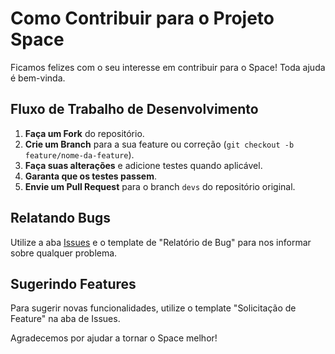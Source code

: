 # Como Contribuir para o Projeto Space

Ficamos felizes com o seu interesse em contribuir para o Space! Toda ajuda é bem-vinda.

## Fluxo de Trabalho de Desenvolvimento

1.  **Faça um Fork** do repositório.
2.  **Crie um Branch** para a sua feature ou correção (`git checkout -b feature/nome-da-feature`).
3.  **Faça suas alterações** e adicione testes quando aplicável.
4.  **Garanta que os testes passem**.
5.  **Envie um Pull Request** para o branch `devs` do repositório original.

## Relatando Bugs

Utilize a aba [Issues](https://github.com/webstrucs/space/issues) e o template de "Relatório de Bug" para nos informar sobre qualquer problema.

## Sugerindo Features

Para sugerir novas funcionalidades, utilize o template "Solicitação de Feature" na aba de Issues.

Agradecemos por ajudar a tornar o Space melhor!